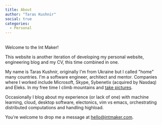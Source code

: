 ```yaml
---
title: About
author: "Taras Kushnir"
social: true
categories:
  - Personal
---
```


<div>&nbsp;</div>
<div id="avatar"></div>Welcome to the Int Maker!

This website is another iteration of developing my personal website, engineering blog and my CV, this time combined in one.

My name is Taras Kushnir, originally I'm from Ukraine but I called "home" many countries. I'm a software engineer, architect and mentor. Companies where I worked include Microsoft, Skype, Sybenetix (acquired by Nasdaq) and Eleks. In my free time I climb mountains and [take pictures](https://500px.com/tkushnir).

Occasionally I blog about my experience (or lack of one) with machine learning, cloud, desktop software, electonics, vim vs emacs, orchestrating distributed computations and handling highload.

You're welcome to drop me a message at <a href="#" class="decorrated"
data-s="."
data-d="intmaker"
data-n="ktar"
data-t="com"
data-m="xxmxaxixlxtoxx:x"
data-a="&#x40;"
onclick="window.location.href = this.dataset.m.replace(/x/g,'') + this.dataset.n + this.dataset.a + this.dataset.d + this.dataset.s + this.dataset.t; return false;"><span class="upped">hello@intmaker.com</span></a>.

